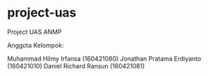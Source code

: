 # project-uas
Project UAS ANMP

Anggota Kelompok:

Muhammad Hilmy Irfansa (160421080)
Jonathan Pratama Erdiyanto (160421010)
Daniel Richard Ransun (160421081)
